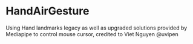 # HandAirGesture

Using Hand landmarks legacy as well as upgraded solutions provided by Mediapipe to control mouse cursor, credited to Viet Nguyen @uvipen
